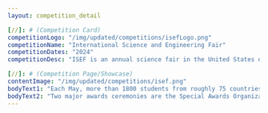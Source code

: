 ```yaml
---
layout: competition_detail

[//]: # (Competition Card)
competitionLogo: "/img/updated/competitions/isefLogo.png"
competitionName: "International Science and Engineering Fair"
competitionDates: "2024"  
competitionDesc: "ISEF is an annual science fair in the United States owned and administered by the Society for Science."

[//]: # (Competition Page/Showcase)
contentImage: "/img/updated/competitions/isef.png"
bodyText1: "Each May, more than 1800 students from roughly 75 countries and territories compete in the fair for scholarships, tuition grants, internships, scientific field trips and the grand prizes, including one $75,000 and two $50,000 college scholarships."
bodyText2: "Two major awards ceremonies are the Special Awards Organization Presentation (which now includes the Government Awards Presentations) and the Grand Awards Ceremony. "
---
```

